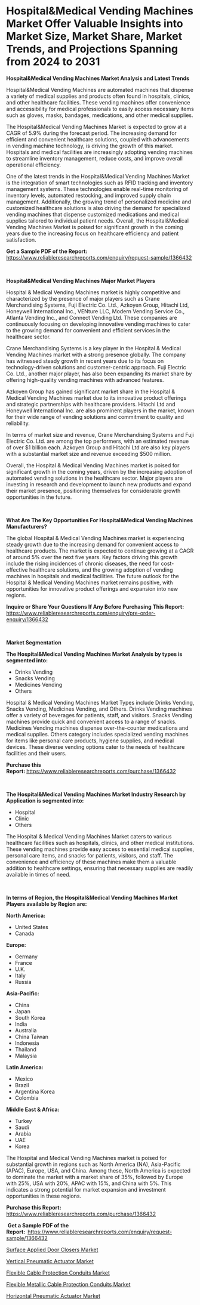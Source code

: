 <p><h1>Hospital&Medical Vending Machines Market Offer Valuable Insights into Market Size, Market Share, Market Trends, and Projections Spanning from 2024 to 2031</h1></p><p><strong>Hospital&Medical Vending Machines Market Analysis and Latest Trends</strong></p>
<p><p>Hospital&Medical Vending Machines are automated machines that dispense a variety of medical supplies and products often found in hospitals, clinics, and other healthcare facilities. These vending machines offer convenience and accessibility for medical professionals to easily access necessary items such as gloves, masks, bandages, medications, and other medical supplies.</p><p>The Hospital&Medical Vending Machines Market is expected to grow at a CAGR of 5.9% during the forecast period. The increasing demand for efficient and convenient healthcare solutions, coupled with advancements in vending machine technology, is driving the growth of this market. Hospitals and medical facilities are increasingly adopting vending machines to streamline inventory management, reduce costs, and improve overall operational efficiency.</p><p>One of the latest trends in the Hospital&Medical Vending Machines Market is the integration of smart technologies such as RFID tracking and inventory management systems. These technologies enable real-time monitoring of inventory levels, automated restocking, and improved supply chain management. Additionally, the growing trend of personalized medicine and customized healthcare solutions is also driving the demand for specialized vending machines that dispense customized medications and medical supplies tailored to individual patient needs. Overall, the Hospital&Medical Vending Machines Market is poised for significant growth in the coming years due to the increasing focus on healthcare efficiency and patient satisfaction.</p></p>
<p><strong>Get a Sample PDF of the Report:&nbsp;</strong> <a href="https://www.reliableresearchreports.com/enquiry/request-sample/1366432">https://www.reliableresearchreports.com/enquiry/request-sample/1366432</a></p>
<p>&nbsp;</p>
<p><strong>Hospital&Medical Vending Machines Major Market Players</strong></p>
<p><p>Hospital & Medical Vending Machines market is highly competitive and characterized by the presence of major players such as Crane Merchandising Systems, Fuji Electric Co. Ltd., Azkoyen Group, Hitachi Ltd, Honeywell International Inc., VENture LLC, Modern Vending Service Co., Atlanta Vending Inc., and Connect Vending Ltd. These companies are continuously focusing on developing innovative vending machines to cater to the growing demand for convenient and efficient services in the healthcare sector.</p><p>Crane Merchandising Systems is a key player in the Hospital & Medical Vending Machines market with a strong presence globally. The company has witnessed steady growth in recent years due to its focus on technology-driven solutions and customer-centric approach. Fuji Electric Co. Ltd., another major player, has also been expanding its market share by offering high-quality vending machines with advanced features.</p><p>Azkoyen Group has gained significant market share in the Hospital & Medical Vending Machines market due to its innovative product offerings and strategic partnerships with healthcare providers. Hitachi Ltd and Honeywell International Inc. are also prominent players in the market, known for their wide range of vending solutions and commitment to quality and reliability.</p><p>In terms of market size and revenue, Crane Merchandising Systems and Fuji Electric Co. Ltd. are among the top performers, with an estimated revenue of over $1 billion each. Azkoyen Group and Hitachi Ltd are also key players with a substantial market size and revenue exceeding $500 million.</p><p>Overall, the Hospital & Medical Vending Machines market is poised for significant growth in the coming years, driven by the increasing adoption of automated vending solutions in the healthcare sector. Major players are investing in research and development to launch new products and expand their market presence, positioning themselves for considerable growth opportunities in the future.</p></p>
<p>&nbsp;</p>
<p><strong>What Are The Key Opportunities For Hospital&Medical Vending Machines Manufacturers?</strong></p>
<p><p>The global Hospital & Medical Vending Machines market is experiencing steady growth due to the increasing demand for convenient access to healthcare products. The market is expected to continue growing at a CAGR of around 5% over the next five years. Key factors driving this growth include the rising incidences of chronic diseases, the need for cost-effective healthcare solutions, and the growing adoption of vending machines in hospitals and medical facilities. The future outlook for the Hospital & Medical Vending Machines market remains positive, with opportunities for innovative product offerings and expansion into new regions.</p></p>
<p><strong>Inquire or Share Your Questions If Any Before Purchasing This Report:</strong> <a href="https://www.reliableresearchreports.com/enquiry/pre-order-enquiry/1366432">https://www.reliableresearchreports.com/enquiry/pre-order-enquiry/1366432</a></p>
<p>&nbsp;</p>
<p><strong>Market Segmentation</strong></p>
<p><strong>The Hospital&Medical Vending Machines Market Analysis by types is segmented into:</strong></p>
<p><ul><li>Drinks Vending</li><li>Snacks Vending</li><li>Medicines Vending</li><li>Others</li></ul></p>
<p><p>Hospital & Medical Vending Machines Market Types include Drinks Vending, Snacks Vending, Medicines Vending, and Others. Drinks Vending machines offer a variety of beverages for patients, staff, and visitors. Snacks Vending machines provide quick and convenient access to a range of snacks. Medicines Vending machines dispense over-the-counter medications and medical supplies. Others category includes specialized vending machines for items like personal care products, hygiene supplies, and medical devices. These diverse vending options cater to the needs of healthcare facilities and their users.</p></p>
<p><strong>Purchase this Report:&nbsp;</strong><a href="https://www.reliableresearchreports.com/purchase/1366432">https://www.reliableresearchreports.com/purchase/1366432</a></p>
<p>&nbsp;</p>
<p><strong>The Hospital&Medical Vending Machines Market Industry Research by Application is segmented into:</strong></p>
<p><ul><li>Hospital</li><li>Clinic</li><li>Others</li></ul></p>
<p><p>The Hospital & Medical Vending Machines Market caters to various healthcare facilities such as hospitals, clinics, and other medical institutions. These vending machines provide easy access to essential medical supplies, personal care items, and snacks for patients, visitors, and staff. The convenience and efficiency of these machines make them a valuable addition to healthcare settings, ensuring that necessary supplies are readily available in times of need.</p></p>
<p>&nbsp;</p>
<p><strong>In terms of Region, the Hospital&Medical Vending Machines Market Players available by Region are:</strong></p>
<p>
    <p> <strong> North America: </strong>
        <ul>
            <li>United States</li>
            <li>Canada</li>
        </ul>
        </p> 
    <p> <strong> Europe: </strong>
        <ul>
            <li>Germany</li>
            <li>France</li>
            <li>U.K.</li>
            <li>Italy</li>
            <li>Russia</li>
        </ul>
        </p> 
    <p> <strong> Asia-Pacific: </strong>
        <ul>
            <li>China</li>
            <li>Japan</li>
            <li>South Korea</li>
            <li>India</li>
            <li>Australia</li>
            <li>China Taiwan</li>
            <li>Indonesia</li>
            <li>Thailand</li>
            <li>Malaysia</li>
        </ul>
        </p> 
    <p> <strong> Latin America: </strong>
        <ul>
            <li>Mexico</li>
            <li>Brazil</li>
            <li>Argentina Korea</li>
            <li>Colombia</li>
        </ul>
        </p> 
    <p> <strong> Middle East & Africa: </strong>
        <ul>
            <li>Turkey</li>
            <li>Saudi</li>
            <li>Arabia</li>
            <li>UAE</li>
            <li>Korea</li>
        </ul>
    </p>
    </p>
<p><p>The Hospital and Medical Vending Machines market is poised for substantial growth in regions such as North America (NA), Asia-Pacific (APAC), Europe, USA, and China. Among these, North America is expected to dominate the market with a market share of 35%, followed by Europe with 25%, USA with 20%, APAC with 15%, and China with 5%. This indicates a strong potential for market expansion and investment opportunities in these regions.</p></p>
<p><strong>Purchase this Report: </strong><a href="https://www.reliableresearchreports.com/purchase/1366432">https://www.reliableresearchreports.com/purchase/1366432</a></p>
<p>&nbsp;<strong>Get a Sample PDF of the Report:&nbsp;&nbsp;</strong><a href="https://www.reliableresearchreports.com/enquiry/request-sample/1366432">https://www.reliableresearchreports.com/enquiry/request-sample/1366432</a></p>
<p><strong></strong></p>
<p><p><a href="https://medium.com/@vallieemard78/surface-applied-door-closers-market-the-key-to-successful-business-strategy-forecast-till-2031-4330ac186597">Surface Applied Door Closers Market</a></p><p><a href="https://medium.com/@boydsmitham726/vertical-pneumatic-actuator-market-trends-and-market-analysis-forecasted-for-period-2024-2031-192c47106db1">Vertical Pneumatic Actuator Market</a></p><p><a href="https://issuu.com/reportprime-2/docs/flexible-cable-protection-conduits-market-size-203">Flexible Cable Protection Conduits Market</a></p><p><a href="https://issuu.com/reportprime-2/docs/flexible-metallic-cable-protection-conduits-market">Flexible Metallic Cable Protection Conduits Market</a></p><p><a href="https://medium.com/@boydsmitham726/horizontal-pneumatic-actuator-market-analysis-its-cagr-market-segmentation-and-global-industry-27341ac7c97e">Horizontal Pneumatic Actuator Market</a></p></p>
